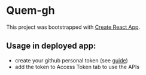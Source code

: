 # Quem-gh

This project was bootstrapped with [Create React App](https://github.com/facebook/create-react-app).

## Usage in deployed app:
- create your github personal token (see [guide](https://docs.github.com/en/enterprise-server@3.4/authentication/keeping-your-account-and-data-secure/creating-a-personal-access-token))
- add the token to Access Token tab to use the APIs


